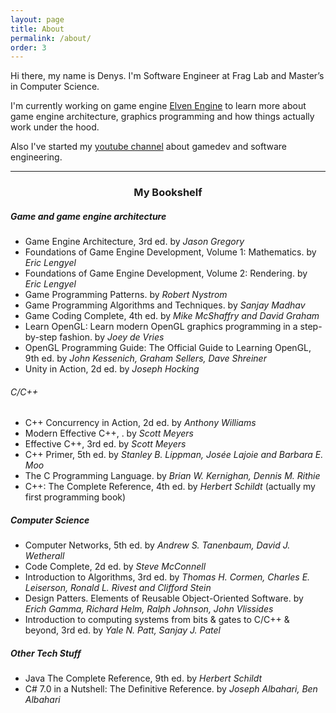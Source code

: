 ```yaml
---
layout: page
title: About
permalink: /about/
order: 3
---
```

Hi there, my name is Denys.
I'm Software Engineer at Frag Lab and Master’s in Computer Science.

I'm currently working on game engine [Elven Engine](https://github.com/kryvytskyidenys/ElvenEngine) to learn more about game engine architecture, graphics programming and how things actually work under the hood.

Also I've started my [youtube channel](https://www.youtube.com/channel/UCx90zcUS9qnt0JInGaot2IQ) about gamedev and software engineering.

---

<h3 align="center"> My Bookshelf</h3>

##### Game and game engine architecture
- Game Engine Architecture, 3rd ed. by *Jason Gregory*
- Foundations of Game Engine Development, Volume 1: Mathematics. by *Eric Lengyel*
- Foundations of Game Engine Development, Volume 2: Rendering. by *Eric Lengyel*
- Game Programming Patterns. by *Robert Nystrom*
- Game Programming Algorithms and Techniques. by *Sanjay Madhav*
- Game Coding Complete, 4th ed. by *Mike McShaffry and David Graham*
- Learn OpenGL: Learn modern OpenGL graphics programming in a step-by-step fashion. by *Joey de Vries*
- OpenGL Programming Guide: The Official Guide to Learning OpenGL, 9th ed. by *John Kessenich, Graham Sellers, Dave Shreiner*
- Unity in Action, 2d ed. by *Joseph Hocking*

###### C/C++
- C++ Concurrency in Action, 2d ed. by *Anthony Williams*
- Modern Effective C++, . by *Scott Meyers*
- Effective C++, 3rd ed. by *Scott Meyers*
- C++ Primer, 5th ed. by *Stanley B. Lippman, Josée Lajoie and Barbara E. Moo*
- The C Programming Language. by *Brian W. Kernighan, Dennis M. Rithie*
- C++: The Complete Reference, 4th ed. by *Herbert Schildt* (actually my first programming book)

##### Computer Science
- Computer Networks, 5th ed. by *Andrew S. Tanenbaum, David J. Wetherall*
- Code Complete, 2d ed. by *Steve McConnell*
- Introduction to Algorithms, 3rd ed. by *Thomas H. Cormen, Charles E. Leiserson, Ronald L. Rivest and Clifford Stein*
- Design Patters. Elements of Reusable Object-Oriented Software. by *Erich Gamma, Richard Helm, Ralph Johnson, John Vlissides*
- Introduction to computing systems from bits & gates to C/C++ & beyond, 3rd ed. by *Yale N. Patt, Sanjay J. Patel*

##### Other Tech Stuff
- Java The Complete Reference, 9th ed. by *Herbert Schildt*
- C# 7.0 in a Nutshell: The Definitive Reference. by *Joseph Albahari, Ben Albahari*
